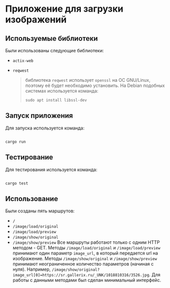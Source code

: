 # Приложение для загрузки изображений

  

## Используемые библиотеки

Были использованы следующие библиотеки:

- `actix-web`

- `reqwest`
  > библиотека `reqwest` использует `openssl` на ОС GNU/Linux, поэтому её будет необходимо установить. На Debian подобных системах используется команда:
   > ```
   > sudo apt install libssl-dev

## Запуск приложения

Для запуска используется команда:

```

cargo run

```

## Тестирование

Для тестирования используется команда:

```

cargo test

```

## Использование
Были созданы пять маршрутов:
  - `/`
  - `/image/load/original`
  - `/image/load/preview`
  - `/image/show/original`
  - `/image/show/preview`
  Все маршруты работают только с одним HTTP методом - GET.
Методы `/image/load/original` и  `/image/load/preview` принимают один параметр `image_url`, в который передается url на изображение.
Методы `/image/show/original` и `/image/show/preview` принимают неограниченное количество параметров (начиная с нуля). Например, `/image/show/original?image_url[0]=https://sr.gallerix.ru/_UNK/1018810316/3526.jpg`.
Для работы с данными методами был сделан минимальный интерфейс.